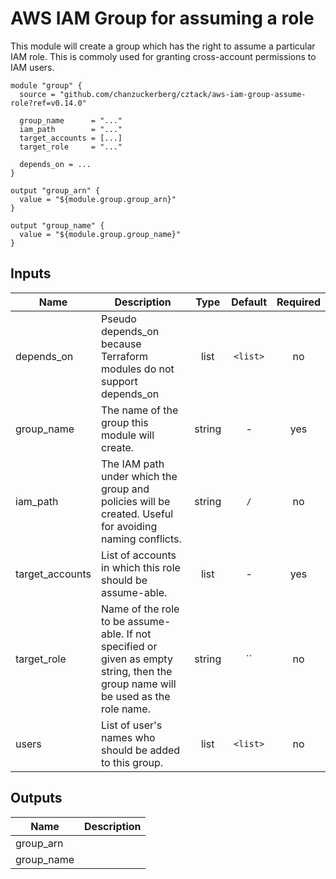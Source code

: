 # AWS IAM Group for assuming a role

This module will create a group which has the right to assume a particular IAM role.  This is commoly used for granting cross-account permissions to IAM users.

```hcl
module "group" {
  source = "github.com/chanzuckerberg/cztack/aws-iam-group-assume-role?ref=v0.14.0"

  group_name      = "..."
  iam_path        = "..."
  target_accounts = [...]
  target_role     = "..."

  depends_on = ...
}

output "group_arn" {
  value = "${module.group.group_arn}"
}

output "group_name" {
  value = "${module.group.group_name}"
}
```

<!-- START -->

## Inputs

| Name | Description | Type | Default | Required |
|------|-------------|:----:|:-----:|:-----:|
| depends_on | Pseudo depends_on because Terraform modules do not support depends_on | list | `<list>` | no |
| group_name | The name of the group this module will create. | string | - | yes |
| iam_path | The IAM path under which the group and policies will be created. Useful for avoiding naming conflicts. | string | `/` | no |
| target_accounts | List of accounts in which this role should be assume-able. | list | - | yes |
| target_role | Name of the role to be assume-able. If not specified or given as empty string, then the group name will be used as the role name. | string | `` | no |
| users | List of user's names who should be added to this group. | list | `<list>` | no |

## Outputs

| Name | Description |
|------|-------------|
| group_arn |  |
| group_name |  |

<!-- END -->
